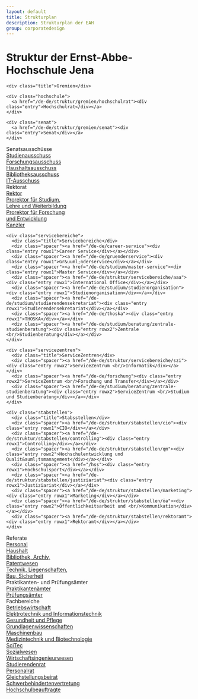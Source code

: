 ```yaml
---
layout: default
title: Strukturplan
description: Strukturplan der EAH
group: corporatedesign
---
```


<h1>Struktur der Ernst-Abbe-Hochschule Jena</h1>
<div id="structure-wrapper" class="structure-default">

  <div class="gremien">

    <div class="title">Gremien</div>

    <div class="hochschule">
      <a href="/de-de/struktur/gremien/hochschulrat"><div class="entry">Hochschulrat</div></a>
    </div>

    <div class="senat">
      <a href="/de-de/struktur/gremien/senat"><div class="entry">Senat</div></a>
    </div>

  </div>

  <div class="senatsausschuesse">
    <div class="title">Senatsausschüsse</div>
    <div class="spacer"><a href="/de-de/struktur/gremien/senat#studien"><div class="entry rowx1">Studienausschuss</div></a></div>
    <div class="spacer"><a href="/de-de/struktur/gremien/senat#forschung"><div class="entry rowx1">Forschungsausschuss</div></a></div>
    <div class="spacer"><a href="/de-de/struktur/gremien/senat#haushalt"><div class="entry rowx1">Haushaltsausschuss</div></a></div>
    <div class="spacer"><a href="/de-de/struktur/gremien/senat#bibo"><div class="entry rowx1">Bibliotheksausschuss</div></a></div>
    <div class="spacer"><a href="/de-de/struktur/gremien/senat#it"><div class="entry rowx1">IT-Ausschuss</div></a></div>
  </div>

  <div class="rektorat">
    <div class="title">Rektorat</div>
    <div class="spacer"><a href="/de-de/struktur/rektorat/rektor"><div class="entry rowx1">Rektor</div></a></div>
    <div class="spacer"><a href="/de-de/struktur/rektorat/prorektor-slw"><div class="entry rowx2">Prorektor für Studium, <br/>Lehre und Weiterbildung</div></a></div>
    <div class="spacer"><a href="/de-de/struktur/rektorat/prorektor-fe"><div class="entry rowx2">Prorektor für Forschung <br/>und Entwicklung</div></a></div>
    <div class="spacer"><a href="/de-de/struktur/rektorat/kanzler"><div class="entry rowx1">Kanzler</div></a></div>
  </div>

  <div class="divider"><div class="divider-border"></div>

  <div class="middle">

    <div class="servicebereiche">
      <div class="title">Servicebereiche</div>
      <div class="spacer"><a href="/de-de/career-service"><div class="entry rowx1">Career Service</div></a></div>
      <div class="spacer"><a href="/de-de/gruenderservice"><div class="entry rowx1">Gr&uuml;nderservice</div></a></div>
      <div class="spacer"><a href="/de-de/studium/master-service"><div class="entry rowx1">Master Service</div></a></div>
      <div class="spacer"><a href="/de-de/struktur/servicebereiche/aaa"><div class="entry rowx1">International Office</div></a></div>
      <div class="spacer"><a href="/de-de/studium/studienorganisation"><div class="entry rowx1">Studienorganisation</div></a></div>
      <div class="spacer"><a href="/de-de/studium/studierendensekretariat"><div class="entry rowx1">Studierendensekretariat</div></a></div>
      <div class="spacer"><a href="/de-de/thoska"><div class="entry rowx1">THOSKA</div></a></div>
      <div class="spacer"><a href="/de-de/studium/beratung/zentrale-studienberatung"><div class="entry rowx2">Zentrale <br/>Studienberatung</div></a></div>
    </div>

    <div class="servicezentren">
      <div class="title">ServiceZentren</div>
      <div class="spacer"><a href="/de-de/struktur/servicebereiche/szi"><div class="entry rowx2">ServiceZentrum <br/>Informatik</div></a></div>
      <div class="spacer"><a href="/de-de/forschung"><div class="entry rowx2">ServiceZentrum <br/>Forschung und Transfer</div></a></div>
      <div class="spacer"><a href="/de-de/studium/beratung/zentrale-studienberatung"><div class="entry rowx2">ServiceZentrum <br/>Studium und Studienberatung</div></a></div>
    </div>

    <div class="stabstellen">
      <div class="title">Stabsstellen</div>
      <div class="spacer"><a href="/de-de/struktur/stabstellen/cio"><div class="entry rowx1">CIO</div></a></div>
      <div class="spacer"><a href="/de-de/struktur/stabstellen/controlling"><div class="entry rowx1">Controlling</div></a></div>
      <div class="spacer"><a href="/de-de/struktur/stabstellen/qm"><div class="entry rowx2">Hochschulentwicklung und Qualit&auml;tsmanagement</div></a></div>
      <div class="spacer"><a href="/hss"><div class="entry rowx1">Hochschulsport</div></a></div>
      <div class="spacer"><a href="/de-de/struktur/stabstellen/justiziariat"><div class="entry rowx1">Justiziariat</div></a></div>
      <div class="spacer"><a href="/de-de/struktur/stabstellen/marketing"><div class="entry rowx1">Marketing</div></a></div>
      <div class="spacer"><a href="/de-de/struktur/stabstellen/öa"><div class="entry rowx2">Öffentlichkeitsarbeit und <br/>Kommunikation</div></a></div>
      <div class="spacer"><a href="/de-de/struktur/stabstellen/rektoramt"><div class="entry rowx1">Rektoramt</div></a></div>
    </div>

  </div>

  <div class="referate">
    <div class="title">Referate</div>
    <div class="spacer"><a href="/de-de/struktur/referate/1"><div class="entry rowx1">Personal</div></a></div>
    <div class="spacer"><a href="/de-de/struktur/referate/2"><div class="entry rowx1">Haushalt</div></a></div>
    <div class="spacer"><a href="/de-de/struktur/referate/3"><div class="entry rowx2">Bibliothek, Archiv,<br/> Patentwesen</div></a></div>
    <div class="spacer"><a href="/de-de/struktur/referate/4"><div class="entry rowx2">Technik, Liegenschaften,<br/> Bau, Sicherheit</div></a></div>
  </div>

  <div class="divider"><div class="divider-border"></div>

  <div class="pruefpraktikantenaemter">
    <div class="title">Praktikanten- und Prüfungsämter</div>
    <div class="spacer"><a href="/de-de/struktur/praktikantenaemter"><div class="entry rowx1">Praktikantenämter</div></a></div>
    <div class="spacer"><a href="/de-de/struktur/pruefungsaemter"><div class="entry rowx1">Prüfungsämter</div></a></div>
  </div>

  <div class="divider"><div class="divider-border"></div>

  <div class="fachbereiche">
    <div class="title">Fachbereiche</div>
    <div class="spacer"><a href="http://www.bw.eah-jena.de"><div class="entry background-color-fc-bw rowx1">Betriebswirtschaft</div></a></div>
    <div class="spacer"><a href="http://www.et.eah-jena.de"><div class="entry background-color-fc-et rowx1">Elektrotechnik und Informationstechnik</div></a></div>
    <div class="spacer"><a href="http://www.gp.eah-jena.de"><div class="entry background-color-fc-gp rowx1">Gesundheit und Pflege</div></a></div>
    <div class="spacer"><a href="http://www.gw.eah-jena.de"><div class="entry background-color-fc-gl rowx1">Grundlagenwissenschaften</div></a></div>
    <div class="spacer"><a href="http://www.mb.eah-jena.de"><div class="entry background-color-fc-mb rowx1">Maschinenbau</div></a></div>
    <div class="spacer"><a href="http://www.mt.eah-jena.de"><div class="entry background-color-fc-mt rowx1">Medizintechnik und Biotechnologie</div></a></div>
    <div class="spacer"><a href="http://www.scitec.eah-jena.de"><div class="entry background-color-fc-sc rowx1">SciTec</div></div></a>
    <div class="spacer"><a href="https://www.sw.eah-jena.de"><div class="entry background-color-fc-sw rowx1">Sozialwesen</div></div></a>
    <div class="spacer"><a href="http://www.wi.eah-jena.de"><div class="entry background-color-fc-wi rowx1">Wirtschaftsingenieurwesen</div></a></div>
  </div>

  <div class="divider"><div class="divider-border"></div>

  <div class="others">
    <div class="title"> </div>
    <div class="spacer"><a href="http://stura.eah-jena.de"><div class="entry rowx1">Studierendenrat</div></a></div>
    <div class="spacer"><a href="/de-de/struktur/vertretung/personalrat"><div class="entry rowx1">Personalrat</div></a></div>
    <div class="spacer"><a href="/de-de/struktur/vertretung/gleichstellungsbeirat"><div class="entry rowx1">Gleichstellungsbeirat</div></a></div>
    <div class="spacer"><a href="/de-de/struktur/vertretung/schwerbehindertenvertretung"><div class="entry rowx1">Schwerbehindertenvertretung</div></a></div>
    <div class="spacer"><a href="/de-de/struktur/beauftragte/uebersicht"><div class="entry rowx1">Hochschulbeauftragte</div></a></div>
  </div>

</div>
